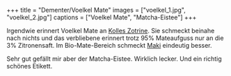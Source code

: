+++
title = "Dementer/Voelkel Mate"
images = ["voelkel_1.jpg", "voelkel_2.jpg"]
captions = ["Voelkel Mate", "Matcha-Eistee"]
+++

Irgendwie erinnert Voelkel Mate an [Kolles Zotrine](/mate/kolle.html). Sie schmeckt beinahe nach nichts und das verbliebene erinnert trotz 95% Mateaufguss nur an die 3% Zitronensaft. Im Bio-Mate-Bereich schmeckt [Maki](/mate/maki.html) eindeutig besser.

Sehr gut gefällt mir aber der Matcha-Eistee. Wirklich lecker. Und ein richtig schönes Etikett.
